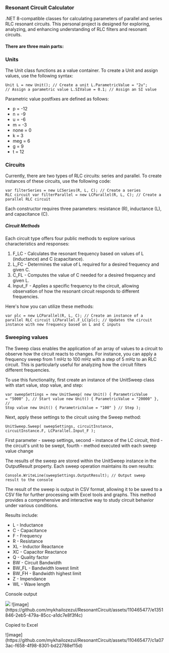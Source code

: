 <h3>Resonant Circuit Calculator</h3>
<p>.NET 8-compatible classes for calculating parameters of parallel and series RLC resonant circuits. This personal project is designed for exploring, analyzing, and enhancing understanding of RLC filters and resonant circuits.</p>
<h4>There are three main parts:</h4>
<h3><bold>Units</bold></h3>

<p>The Unit class functions as a value container. To create a Unit and assign values, use the following syntax:</p>

<code>Unit L = new Unit();  // Create a unit
L.ParametricValue = "2u";  // Assign a parametric value
L.SIValue = 0.1;  // Assign an SI value
</code>

<p>Parametric value postfixes are defined as follows:</p>

<ul>
  <li>p = -12</li>
  <li>n = -9</li>
  <li>u = -6</li>
  <li>m = -3</li>
  <li>none = 0</li>
  <li>k = 3</li>
  <li>meg = 6</li>
  <li>g = 9</li>
  <li>t = 12</li>
</ul>

<h3><bold>Circuits</bold></h3>

<p>Currently, there are two types of RLC circuits: series and parallel. To create instances of these circuits, use the following code:</p>

<code>var filterSeries = new LCSeries(R, L, C);  // Create a series RLC circuit
var filterParallel = new LCParallel(R, L, C);  // Create a parallel RLC circuit
</code>

<p>Each constructor requires three parameters: resistance (R), inductance (L), and capacitance (C).</p>

<h5><bold>Circuit Methods</bold></h5>

<p>Each circuit type offers four public methods to explore various characteristics and responses:</p>

<ol>
  <li>F_LC - Calculates the resonant frequency based on values of L (inductance) and C (capacitance).</li>
  <li>L_FC - Determines the value of L required for a desired frequency and given C.</li>
  <li>C_FL - Computes the value of C needed for a desired frequency and given L.</li>
  <li>Input_F - Applies a specific frequency to the circuit, allowing observation of how the resonant circuit responds to different frequencies.</li>
</ol>

<p>Here's how you can utilize these methods:</p>

<code>var plc = new LCParallel(R, L, C); // Create an instance of a parallel RLC circuit
LCParallel.F_LC(plc); // Updates the circuit instance with new frequency based on L and C inputs
</code>

<h3><bold>Sweeping values</bold></h3>

<p>The Sweep class enables the application of an array of values to a circuit to observe how the circuit reacts to changes. For instance, you can apply a frequency sweep from 1 mHz to 100 mHz with a step of 5 mHz to an RLC circuit. This is particularly useful for analyzing how the circuit filters different frequencies.</p>

<p>To use this functionality, first create an instance of the UnitSweep class with start value, stop value, and step:</p>

<code>var sweepSettings = new UnitSweep(
    new Unit() { ParametricValue = "5000" },  // Start value
    new Unit() { ParametricValue = "20000" }, // Stop value
    new Unit() { ParametricValue = "100" }    // Step
);</code>

<p>Next, apply these settings to the circuit using the Sweep method:</p>

<code>UnitSweep.Sweep<LCParallel>(
    sweepSettings, 
    circuitInstance, 
    circuitInstance.F, 
    LCParallel.Input_F
);</code>
<p>First parameter - sweep settings, second - instance of the LC circuit, third - the circuit's unit to be swept, fourth - method executed with each sweep value change</p>

<p>The results of the sweep are stored within the UnitSweep instance in the OutputResult property. Each sweep operation maintains its own results:</p>

<code>Console.WriteLine(sweepSettings.OutputResult); // Output sweep result to the console</code>

<p>The result of the sweep is output in CSV format, allowing it to be saved to a CSV file for further processing with Excel tools and graphs. This method provides a comprehensive and interactive way to study circuit behavior under various conditions.</p>

<p>Results include:</p>
<ul>
  <li>L - Inductance</li>
  <li>C - Capacitance</li>
  <li>F - Frequency</li>
  <li>R - Resistance</li>
  <li>XL - Inductor Reactance</li>
  <li>XC - Capacitor Reactance</li>
  <li>Q - Quality factor</li>
  <li>BW - Circuit Bandwidth</li>
  <li>BW_FL - Bandwidth lowest limit</li>
  <li>BW_FH - Bandwidth highest limit</li>
  <li>Z - Impendance</li>
  <li>WL - Wave length</li>
</ul>
<p>Console output</p>
<img src="https://github.com/mykhailozezul/ResonantCircuit/assets/110465477/e1351846-2eb5-479a-85cc-a1dc7e8f3f4c">
![image](https://github.com/mykhailozezul/ResonantCircuit/assets/110465477/e1351846-2eb5-479a-85cc-a1dc7e8f3f4c)
<p>Copied to Excel</p>
![image](https://github.com/mykhailozezul/ResonantCircuit/assets/110465477/c1a073ac-f658-4f98-8301-bd22788ef15d)
